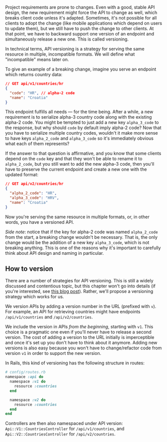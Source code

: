 Project requirements are prone to changes. Even with a good, stable API design, the new requirement might force the API to change as well, which breaks client code unless it's adapted. Sometimes, it's not possible for all clients to adopt the change (like mobile applications which depend on users to update them), but we still have to push the change to other clients. At that point, we have to backward support one version of an endpoint and simultaneously release a new one. This is called versioning.

In technical terms, API versioning is a strategy for serving the same resource in multiple, incompatible formats. We will define what "incompatible" means later on.

To give an example of a breaking change, imagine you serve an endpoint which returns country data:

```json
// GET api/v1/countries/hr
{
  "code": "HR", // alpha-2 code
  "name": "Croatia"
}
```

This endpoint fulfills all needs — for the time being. After a while, a new requirement is to serialize alpha-3 country code along with the existing alpha-2 code. You might be tempted to just add a new key `alpha_3_code` to the response, but why should `code` by default imply alpha-2 code? Now that you have to serialize multiple country codes, wouldn't it make more sense to have keys `alpha_2_code` and `alpha_3_code` so it's immediately obvious what each of them represents?

If the answer to that question is affirmative, and you know that some clients depend on the `code` key and that they won't be able to rename it to `alpha_2_code`, but you still want to add the new alpha-3 code, then you'll have to preserve the current endpoint and create a new one with the updated format:

```json
// GET api/v2/countries/hr
{
  "alpha_2_code": "HR",
  "alpha_3_code": "HRV",
  "name": "Croatia"
}
```

Now you're serving the same resource in multiple formats, or, in other words, you have a versioned API.

*Side note*: notice that if the key for alpha-2 code was named `alpha_2_code` from the start, a breaking change wouldn't be necessary. That is, the only change would be the addition of a new key `alpha_3_code`, which is not breaking anything. This is one of the reasons why it's important to carefully think about API design and naming in particular.

## How to version

There are a number of strategies for API versioning. This is still a widely discussed and contentious topic, but this chapter won't go into details (if you're interested, see [this blog post](https://www.troyhunt.com/your-api-versioning-is-wrong-which-is/)). Rather, we'll propose a versioning strategy which works for us.

We version APIs by adding a version number in the URL (prefixed with `v`). For example, an API for retrieving countries might have endpoints `/api/v1/countries` and `/api/v2/countries`.

We include the version in APIs *from the beginning*, starting with `v1`. This choice is a pragmatic one even if you'll never have to release a second version. The cost of adding a version to the URL initially is imperceptible and once it's set up you don't have to think about it anymore. Adding new versions is also easy because you won't have to change/refactor code from version `v1` in order to support the new version.

In Rails, this kind of versioning has the following structure in routes:

```ruby
# config/routes.rb
namespace :api do
  namespace :v1 do
    resource :countries
  end

  namespace :v2 do
    resource :countries
  end
end
```

Controllers are then also namespaced under API version: `Api::V1::CountriesController` for `/api/v1/countries`, and `Api::V2::CountriesController` for `/api/v2/countries`.

